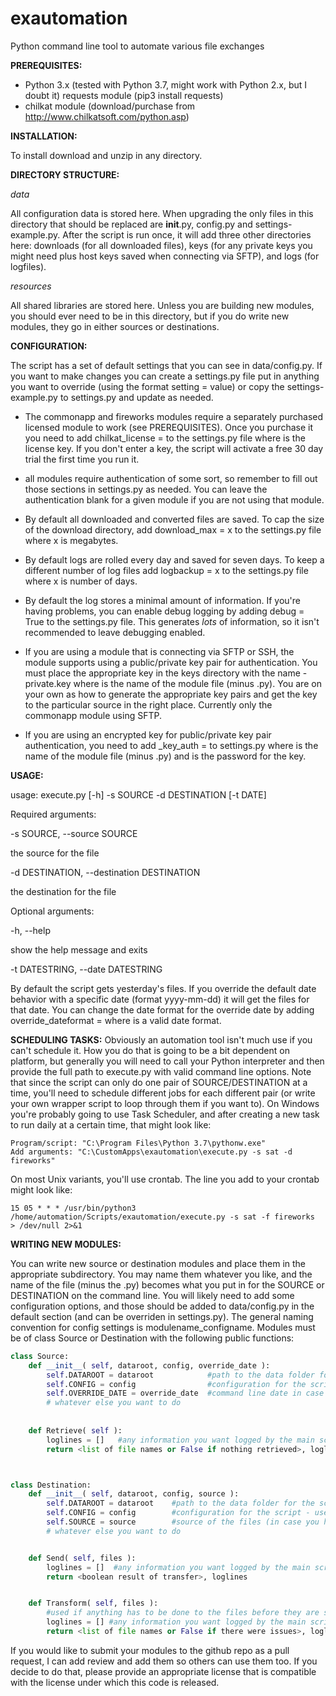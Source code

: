 # exautomation
Python command line tool to automate various file exchanges

**PREREQUISITES:**
* Python 3.x (tested with Python 3.7, might work with Python 2.x, but I doubt it)
requests module (pip3 install requests)
* chilkat module (download/purchase from http://www.chilkatsoft.com/python.asp)


**INSTALLATION:**

To install download and unzip in any directory.


**DIRECTORY STRUCTURE:**

*data*

All configuration data is stored here.  When upgrading the only files in this directory that should be replaced are __init__.py, config.py and settings-example.py.  After the script is run once, it will add three other directories here:  downloads (for all downloaded files), keys (for any private keys you might need plus host keys saved when connecting via SFTP), and logs (for logfiles).

*resources*

All shared libraries are stored here.  Unless you are building new modules, you should ever need to be in this directory, but if you do write new modules, they go in either sources or destinations.


**CONFIGURATION:**

The script has a set of default settings that you can see in data/config.py.  If you want to make changes you can create a settings.py file put in anything you want to override (using the format setting = value) or copy the settings-example.py to settings.py and update as needed.

* The commonapp and fireworks modules require a separately purchased licensed module to work (see PREREQUISITES).  Once you purchase it you need to add chilkat_license = <string> to the settings.py file where <string> is the license key.  If you don't enter a key, the script will activate a free 30 day trial the first time you run it.

* all modules require authentication of some sort, so remember to fill out those sections in settings.py as needed.  You can leave the authentication blank for a given module if you are not using that module.

* By default all downloaded and converted files are saved. To cap the size of the download directory, add download_max = x to the settings.py file where x is megabytes.

* By default logs are rolled every day and saved for seven days.  To keep a different number of log files add logbackup = x to the settings.py file where x is number of days.

* By default the log stores a minimal amount of information.  If you're having problems, you can enable debug logging by adding debug = True to the settings.py file.  This generates *lots* of information, so it isn't recommended to leave debugging enabled.

* If you are using a module that is connecting via SFTP or SSH, the module supports using a public/private key pair for authentication.  You must place the appropriate key in the keys directory with the name <module>-private.key where <module> is the name of the module file (minus .py).  You are on your own as how to generate the appropriate key pairs and get the key to the particular source in the right place.  Currently only the commonapp module using SFTP.

* If you are using an encrypted key for public/private key pair authentication, you need to add <module>_key_auth = <password> to settings.py where <module> is the name of the module file (minus .py) and <password> is the password for the key.


**USAGE:**

usage: execute.py [-h] -s SOURCE -d DESTINATION [-t DATE]

Required arguments:

-s SOURCE, --source SOURCE

the source for the file

-d DESTINATION, --destination DESTINATION

the destination for the file

Optional arguments:

-h, --help

show the help message and exits
  
-t DATESTRING, --date DATESTRING

By default the script gets yesterday's files.  If you override the default date behavior with a specific date (format yyyy-mm-dd) it will get the files for that date.  You can change the date format for the override date by adding override_dateformat = <string> where <string> is a valid date format.


**SCHEDULING TASKS:**
Obviously an automation tool isn't much use if you can't schedule it.  How you do that is going to be a bit dependent on platform, but generally you will need to call your Python interpreter and then provide the full path to execute.py with valid command line options.  Note that since the script can only do one pair of SOURCE/DESTINATION at a time, you'll need to schedule different jobs for each different pair (or write your own wrapper script to loop through them if you want to).  On Windows you're probably going to use Task Scheduler, and after creating a new task to run daily at a certain time, that might look like:

    Program/script: "C:\Program Files\Python 3.7\pythonw.exe"
    Add arguments: "C:\CustomApps\exautomation\execute.py -s sat -d fireworks"

On most Unix variants, you'll use crontab.  The line you add to your crontab might look like:

    15 05 * * * /usr/bin/python3 /home/automation/Scripts/exautomation/execute.py -s sat -f fireworks  > /dev/null 2>&1


**WRITING NEW MODULES:**

You can write new source or destination modules and place them in the appropriate subdirectory.  You may name them whatever you like, and the name of the file (minus the .py) becomes what you put in for the SOURCE or DESTINATION on the command line.  You will likely need to add some configuration options, and those should be added to data/config.py in the default section (and can be overriden in settings.py).  The general naming convention for config settings is modulename_configname.  Modules must be of class Source or Destination with the following public functions:


```python
class Source:
    def __init__( self, dataroot, config, override_date ):
        self.DATAROOT = dataroot            #path to the data folder for the script
        self.CONFIG = config                #configuration for the script - use self.CONFIG.Get( 'key' )
        self.OVERRIDE_DATE = override_date  #command line date in case you need to override your default date range
        # whatever else you want to do
    
    
    def Retrieve( self ):
        loglines = []   #any information you want logged by the main script, add to the list using loglines.append( 'comment' )
        return <list of file names or False if nothing retrieved>, loglines



class Destination:
    def __init__( self, dataroot, config, source ):
        self.DATAROOT = dataroot    #path to the data folder for the script
        self.CONFIG = config        #configuration for the script - use self.CONFIG.Get( 'key' ) to retrieve a given config option
        self.SOURCE = source        #source of the files (in case you have to do a source specific transformation)
        # whatever else you want to do


    def Send( self, files ):
        loglines = []  #any information you want logged by the main script, add to the list using loglines.append( 'comment' )
        return <boolean result of transfer>, loglines


    def Transform( self, files ):
        #used if anything has to be done to the files before they are sent to the destination
        loglines = [] #any information you want logged by the main script, add to the list using loglines.append( 'comment' )
        return <list of file names or False if there were issues>, loglines
```

If you would like to submit your modules to the github repo as a pull request, I can add review and add them so others can use them too.  If you decide to do that, please provide an appropriate license that is compatible with the license under which this code is released.
